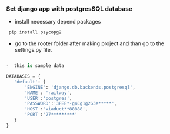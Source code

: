### Set django app with postgresSQL database

-  install necessary depend packages

```bash
 pip install psycopg2
```

- go to the rooter folder after making project and than go to the settings.py file.
```py

-  this is sample data

DATABASES = {
   'default': {
       'ENGINE': 'django.db.backends.postgresql',
       'NAME': 'railway',
       'USER':'postgres',
       'PASSWORD':'3FEE*-g4Cg1g2G3e*****',
       'HOST':'viaduct**88888',
       'PORT':'27*********'
   }
}
```
